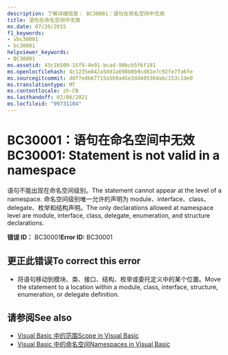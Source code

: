 ```yaml
---
description: 了解详细信息： BC30001：语句在命名空间中无效
title: 语句在命名空间中无效
ms.date: 07/20/2015
f1_keywords:
- vbc30001
- bc30001
helpviewer_keywords:
- BC30001
ms.assetid: 43c1b509-15f9-4e91-bcad-90bcb5f6f191
ms.openlocfilehash: 4c1235e842a5dd1a698b0b9cd81e7c92fe7fa6fe
ms.sourcegitcommit: ddf7edb67715a5b9a45e3dd44536dabc153c1de0
ms.translationtype: MT
ms.contentlocale: zh-CN
ms.lasthandoff: 02/06/2021
ms.locfileid: "99731104"
---
```

# <a name="bc30001-statement-is-not-valid-in-a-namespace"></a><span data-ttu-id="23ec6-103">BC30001：语句在命名空间中无效</span><span class="sxs-lookup"><span data-stu-id="23ec6-103">BC30001: Statement is not valid in a namespace</span></span>

<span data-ttu-id="23ec6-104">语句不能出现在命名空间级别。</span><span class="sxs-lookup"><span data-stu-id="23ec6-104">The statement cannot appear at the level of a namespace.</span></span> <span data-ttu-id="23ec6-105">命名空间级别唯一允许的声明为 module、interface、class、delegate、枚举和结构声明。</span><span class="sxs-lookup"><span data-stu-id="23ec6-105">The only declarations allowed at namespace level are module, interface, class, delegate, enumeration, and structure declarations.</span></span>

 <span data-ttu-id="23ec6-106">**错误 ID：** BC30001</span><span class="sxs-lookup"><span data-stu-id="23ec6-106">**Error ID:** BC30001</span></span>

## <a name="to-correct-this-error"></a><span data-ttu-id="23ec6-107">更正此错误</span><span class="sxs-lookup"><span data-stu-id="23ec6-107">To correct this error</span></span>

- <span data-ttu-id="23ec6-108">将语句移动到模块、类、接口、结构、枚举或委托定义中的某个位置。</span><span class="sxs-lookup"><span data-stu-id="23ec6-108">Move the statement to a location within a module, class, interface, structure, enumeration, or delegate definition.</span></span>

## <a name="see-also"></a><span data-ttu-id="23ec6-109">请参阅</span><span class="sxs-lookup"><span data-stu-id="23ec6-109">See also</span></span>

- [<span data-ttu-id="23ec6-110">Visual Basic 中的范围</span><span class="sxs-lookup"><span data-stu-id="23ec6-110">Scope in Visual Basic</span></span>](../../programming-guide/language-features/declared-elements/scope.md)
- [<span data-ttu-id="23ec6-111">Visual Basic 中的命名空间</span><span class="sxs-lookup"><span data-stu-id="23ec6-111">Namespaces in Visual Basic</span></span>](../../programming-guide/program-structure/namespaces.md)
